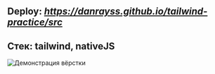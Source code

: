 ## Deploy: *https://danrayss.github.io/tailwind-practice/src* <br />
## Стек: tailwind, nativeJS
![Демонстрация вёрстки](https://github.com/user-attachments/assets/ef17bb26-78c6-4672-90e6-b77a05b9be15)
